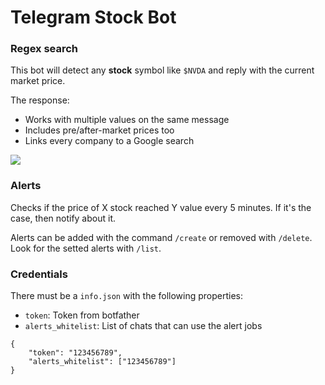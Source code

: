 # Telegram Stock Bot
### Regex search
This bot will detect any __stock__ symbol like `$NVDA` and reply with the current market price.

The response:
- Works with multiple values on the same message
- Includes pre/after-market prices too
- Links every company to a Google search

![](https://github.com/izquiratops/telegram-stock-bot/blob/main/screen2.png)

### Alerts
Checks if the price of X stock reached Y value every 5 minutes. If it's the case, then notify about it.

Alerts can be added with the command `/create` or removed with `/delete`.
Look for the setted alerts with `/list`.

### Credentials
There must be a `info.json` with the following properties:
- `token`: Token from botfather
- `alerts_whitelist`: List of chats that can use the alert jobs

```
{
    "token": "123456789",
    "alerts_whitelist": ["123456789"]
}
```
